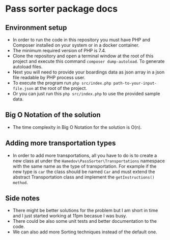 # Pass sorter package docs
## Environment setup
- In order to run the code in this repository you must have PHP and Composer installed on your system or in a docker container.
- The minimum required version of PHP is 7.4.
- Clone the repository and open a terminal window at the root of this project and execute this command `composer dump-autoload`. To generate autoload files.
- Next you will need to provide your boardings data as json array in a json file readable by PHP process user.
- To execute the program run `php src/index.php path-to-your-input-file.json` at the root of the project.
- Or you can just run this `php src/index.php` to use the provided sample data.

## Big O Notation of the solution
- The time complexity in Big O Notation for the solution is O(n).

## Adding more transportation types
- In order to add more transportations, all you have to do is to create a new class at under the `Hamedov\PassSorter\Transportations` namespace with the same name as the type of transportation. For example if the new type is `car` the class should be named `Car` and must extend the abstract Transportation class and implement the `getInstructions() method`.

## Side notes
- There might be better solutions for the problem but I am short in time and I just started working at 11pm becasue I was busy.
- There could be also some unit tests and better documentation to the code.
- We can also add more Sorting techniques instead of the default one.